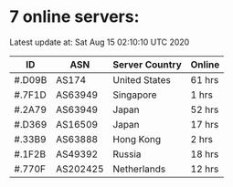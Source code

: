 # 7 online servers:

Latest update at: Sat Aug 15 02:10:10 UTC 2020

| ID | ASN | Server Country | Online |
| -- | --- | -------------- | ------ |
| #.D09B | AS174 | United States | 61 hrs |
| #.7F1D | AS63949 | Singapore | 1 hrs |
| #.2A79 | AS63949 | Japan | 52 hrs |
| #.D369 | AS16509 | Japan | 17 hrs |
| #.33B9 | AS63888 | Hong Kong | 2 hrs |
| #.1F2B | AS49392 | Russia | 18 hrs |
| #.770F | AS202425 | Netherlands | 12 hrs |

